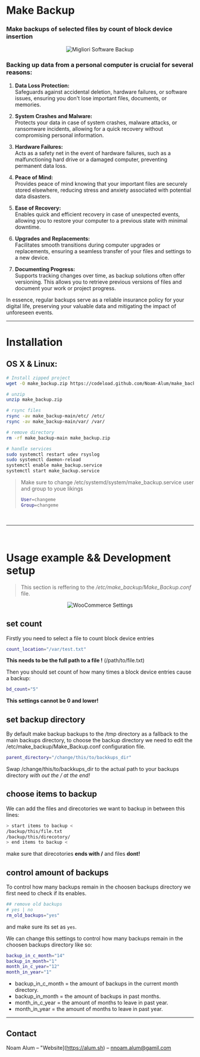 # Make Backup

### Make backups of selected files by count of block device insertion

<p align="center">
  <img src="https://www.rackone.it/wp-content/uploads/2023/01/migliori-software-backup.jpg" alt="Migliori Software Backup">
</p>

### Backing up data from a personal computer is crucial for several reasons:

1. **Data Loss Protection:** <br>
   Safeguards against accidental deletion, hardware failures, or software issues, ensuring you don't lose important files, documents, or memories.

2. **System Crashes and Malware:** <br>
   Protects your data in case of system crashes, malware attacks, or ransomware incidents, allowing for a quick recovery without compromising personal information.

3. **Hardware Failures:** <br>
   Acts as a safety net in the event of hardware failures, such as a malfunctioning hard drive or a damaged computer, preventing permanent data loss.

4. **Peace of Mind:** <br>
   Provides peace of mind knowing that your important files are securely stored elsewhere, reducing stress and anxiety associated with potential data disasters.

5. **Ease of Recovery:** <br>
   Enables quick and efficient recovery in case of unexpected events, allowing you to restore your computer to a previous state with minimal downtime.

6. **Upgrades and Replacements:** <br>
   Facilitates smooth transitions during computer upgrades or replacements, ensuring a seamless transfer of your files and settings to a new device.

7. **Documenting Progress:** <br>
   Supports tracking changes over time, as backup solutions often offer versioning. This allows you to retrieve previous versions of files and document your work or project progress.

In essence, regular backups serve as a reliable insurance policy for your digital life, preserving your valuable data and mitigating the impact of unforeseen events.

<hr>

# Installation

## OS X & Linux:

```sh
# Install zipped project
wget -O make_backup.zip https://codeload.github.com/Noam-Alum/make_backup/zip/refs/heads/main

# unzip
unzip make_backup.zip

# rsync files
rsync -av make_backup-main/etc/ /etc/
rsync -av make_backup-main/var/ /var/

# remove directory
rm -rf make_backup-main make_backup.zip

# handle services
sudo systemctl restart udev rsyslog
sudo systemctl daemon-reload
systemctl enable make_backup.service
systemctl start make_backup.service
```
>Make sure to change /etc/systemd/system/make_backup.service user and group to youe likings
>```sh
>User=changeme
>Group=changeme
<br>
<hr>
<br>

# Usage example && Development setup
> This section is reffering to the */etc/make_backup/Make_Backup.conf* file.

<div style="text-align: center;">
  <img src="https://www.elegantthemes.com/blog/wp-content/uploads/2021/11/configuring-woocommerce-settings-1.png" alt="WooCommerce Settings">
</div>

## set count
Firstly you need to select a file to count block device entries
```sh
count_location="/var/test.txt"
```
**This needs to be the full path to a file !** (/path/to/file.txt)

Then you should set count of how many times a block device entries cause a backup:
```sh
bd_count="5"
```
**This settings cannot be 0 and lower!**

## set backup directory
By default make backup backups to the /tmp directory as a fallback to the main backups directory, to choose the backup directory we need to edit the /etc/make_backup/Make_Backup.conf configuration file.

```sh
parent_directory="/change/this/to/backkups_dir"
```
Swap /change/this/to/backkups_dir to the actual path to your backups directory *with out the / at the end!*

## choose items to backup
We can add the files and direcotories we want to backup in between this lines:
```sh
> start items to backup <
/backup/this/file.txt
/backup/this/direcotory/
> end items to backup <
```
make sure that direcotories **ends with /** and files **dont!**

## control amount of backups
To control how many backups remain in the choosen backups directory we first need to check if its enables.
```sh
## remove old backups
# yes | no
rm_old_backups="yes"
```
and make sure its set as ```yes```.

We can change this settings to control how many backups remain in the choosen backups directory like so:
```sh
backup_in_c_month="14"
backup_in_month="1"
month_in_c_year="12"
month_in_year="1"
```
* backup_in_c_month = the amount of backups in the current month directory.
* backup_in_month = the amount of backups in past months.
* month_in_c_year = the amount of months to leave in past year.
* month_in_year = the amount of months to leave in past year.

<hr>

## Contact

Noam Alum – "Website](https://alum.sh) – nnoam.alum@gamil.com
